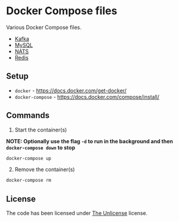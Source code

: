 # Docker Compose files

Various Docker Compose files.

- [Kafka](./kafka/)
- [MySQL](./mysql)
- [NATS](./nats)
- [Redis](./redis)

## Setup

- `docker` - https://docs.docker.com/get-docker/
- `docker-compose` - https://docs.docker.com/compose/install/

## Commands

1. Start the container(s)

**NOTE: Optionally use the flag `-d` to run in the background and then `docker-compose down` to stop**

```bash
docker-compose up
```

2. Remove the container(s)

```bash
docker-compose rm
```

## License

The code has been licensed under [The Unlicense](https://opensource.org/license/unlicense) license.
